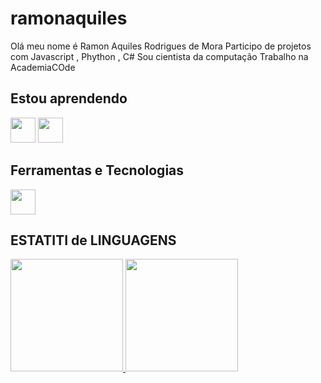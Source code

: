 # ramonaquiles
Olá meu nome é Ramon Aquiles Rodrigues de Mora
Participo de projetos com Javascript , Phython , C# 
Sou cientista da computação
Trabalho na AcademiaCOde

## Estou aprendendo

<img src="https://cdn.jsdelivr.net/gh/devicons/devicon/icons/java/java-original.svg" width="40" height="40"/> <img src="https://cdn.jsdelivr.net/gh/devicons/devicon/icons/linux/linux-original.svg" width="40" height="40"/>


## Ferramentas e Tecnologias

<img src="https://cdn.jsdelivr.net/gh/devicons/devicon/icons/git/git-original.svg" width="40" height="40"/>

## ESTATITI de LINGUAGENS


<div>
<a href="https://github.com/ramonaquiles7">
<img height="180em" src="https://github-readme-stats.vercel.app/api/top-langs/?username=ramonaquiles7&layout=compact&langs_count=7&theme=dracula"/>
<img height="180em" src="https://github-readme-stats.vercel.app/api?username=ramonaquiles7&show_icons=true&theme=dracula&include_all_commits=true&count_private=true"/>
</div>
